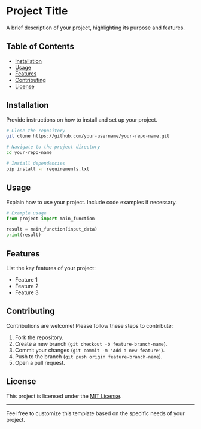 # Project Title

A brief description of your project, highlighting its purpose and features.

## Table of Contents

- [Installation](#installation)
- [Usage](#usage)
- [Features](#features)
- [Contributing](#contributing)
- [License](#license)

## Installation

Provide instructions on how to install and set up your project.

```bash
# Clone the repository
git clone https://github.com/your-username/your-repo-name.git

# Navigate to the project directory
cd your-repo-name

# Install dependencies
pip install -r requirements.txt
```

## Usage

Explain how to use your project. Include code examples if necessary.

```python
# Example usage
from project import main_function

result = main_function(input_data)
print(result)
```

## Features

List the key features of your project:

- Feature 1
- Feature 2
- Feature 3

## Contributing

Contributions are welcome! Please follow these steps to contribute:

1. Fork the repository.
2. Create a new branch (`git checkout -b feature-branch-name`).
3. Commit your changes (`git commit -m 'Add a new feature'`).
4. Push to the branch (`git push origin feature-branch-name`).
5. Open a pull request.

## License

This project is licensed under the [MIT License](LICENSE).

---

Feel free to customize this template based on the specific needs of your project.
